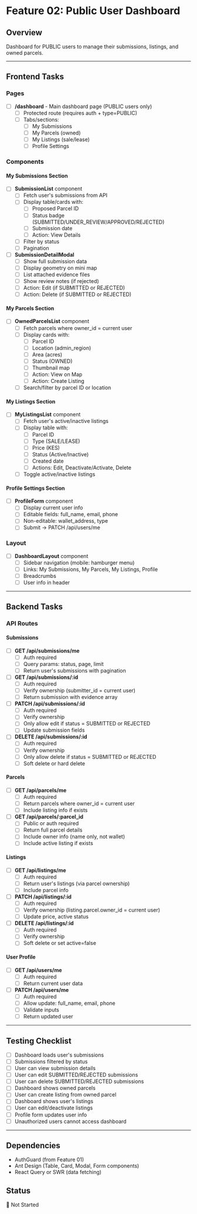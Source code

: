 # Feature 02: Public User Dashboard

## Overview
Dashboard for PUBLIC users to manage their submissions, listings, and owned parcels.

---

## Frontend Tasks

### Pages
- [ ] **/dashboard** - Main dashboard page (PUBLIC users only)
  - [ ] Protected route (requires auth + type=PUBLIC)
  - [ ] Tabs/sections:
    - [ ] My Submissions
    - [ ] My Parcels (owned)
    - [ ] My Listings (sale/lease)
    - [ ] Profile Settings

### Components

#### My Submissions Section
- [ ] **SubmissionList** component
  - [ ] Fetch user's submissions from API
  - [ ] Display table/cards with:
    - [ ] Proposed Parcel ID
    - [ ] Status badge (SUBMITTED/UNDER_REVIEW/APPROVED/REJECTED)
    - [ ] Submission date
    - [ ] Action: View Details
  - [ ] Filter by status
  - [ ] Pagination
  
- [ ] **SubmissionDetailModal**
  - [ ] Show full submission data
  - [ ] Display geometry on mini map
  - [ ] List attached evidence files
  - [ ] Show review notes (if rejected)
  - [ ] Action: Edit (if SUBMITTED or REJECTED)
  - [ ] Action: Delete (if SUBMITTED or REJECTED)

#### My Parcels Section
- [ ] **OwnedParcelsList** component
  - [ ] Fetch parcels where owner_id = current user
  - [ ] Display cards with:
    - [ ] Parcel ID
    - [ ] Location (admin_region)
    - [ ] Area (acres)
    - [ ] Status (OWNED)
    - [ ] Thumbnail map
    - [ ] Action: View on Map
    - [ ] Action: Create Listing
  - [ ] Search/filter by parcel ID or location

#### My Listings Section
- [ ] **MyListingsList** component
  - [ ] Fetch user's active/inactive listings
  - [ ] Display table with:
    - [ ] Parcel ID
    - [ ] Type (SALE/LEASE)
    - [ ] Price (KES)
    - [ ] Status (Active/Inactive)
    - [ ] Created date
    - [ ] Actions: Edit, Deactivate/Activate, Delete
  - [ ] Toggle active/inactive listings

#### Profile Settings Section
- [ ] **ProfileForm** component
  - [ ] Display current user info
  - [ ] Editable fields: full_name, email, phone
  - [ ] Non-editable: wallet_address, type
  - [ ] Submit → PATCH /api/users/me

### Layout
- [ ] **DashboardLayout** component
  - [ ] Sidebar navigation (mobile: hamburger menu)
  - [ ] Links: My Submissions, My Parcels, My Listings, Profile
  - [ ] Breadcrumbs
  - [ ] User info in header

---

## Backend Tasks

### API Routes

#### Submissions
- [ ] **GET /api/submissions/me**
  - [ ] Auth required
  - [ ] Query params: status, page, limit
  - [ ] Return user's submissions with pagination
  
- [ ] **GET /api/submissions/:id**
  - [ ] Auth required
  - [ ] Verify ownership (submitter_id = current user)
  - [ ] Return submission with evidence array
  
- [ ] **PATCH /api/submissions/:id**
  - [ ] Auth required
  - [ ] Verify ownership
  - [ ] Only allow edit if status = SUBMITTED or REJECTED
  - [ ] Update submission fields
  
- [ ] **DELETE /api/submissions/:id**
  - [ ] Auth required
  - [ ] Verify ownership
  - [ ] Only allow delete if status = SUBMITTED or REJECTED
  - [ ] Soft delete or hard delete

#### Parcels
- [ ] **GET /api/parcels/me**
  - [ ] Auth required
  - [ ] Return parcels where owner_id = current user
  - [ ] Include listing info if exists
  
- [ ] **GET /api/parcels/:parcel_id**
  - [ ] Public or auth required
  - [ ] Return full parcel details
  - [ ] Include owner info (name only, not wallet)
  - [ ] Include active listing if exists

#### Listings
- [ ] **GET /api/listings/me**
  - [ ] Auth required
  - [ ] Return user's listings (via parcel ownership)
  - [ ] Include parcel info
  
- [ ] **PATCH /api/listings/:id**
  - [ ] Auth required
  - [ ] Verify ownership (listing.parcel.owner_id = current user)
  - [ ] Update price, active status
  
- [ ] **DELETE /api/listings/:id**
  - [ ] Auth required
  - [ ] Verify ownership
  - [ ] Soft delete or set active=false

#### User Profile
- [ ] **GET /api/users/me**
  - [ ] Auth required
  - [ ] Return current user data
  
- [ ] **PATCH /api/users/me**
  - [ ] Auth required
  - [ ] Allow update: full_name, email, phone
  - [ ] Validate inputs
  - [ ] Return updated user

---

## Testing Checklist
- [ ] Dashboard loads user's submissions
- [ ] Submissions filtered by status
- [ ] User can view submission details
- [ ] User can edit SUBMITTED/REJECTED submissions
- [ ] User can delete SUBMITTED/REJECTED submissions
- [ ] Dashboard shows owned parcels
- [ ] User can create listing from owned parcel
- [ ] Dashboard shows user's listings
- [ ] User can edit/deactivate listings
- [ ] Profile form updates user info
- [ ] Unauthorized users cannot access dashboard

---

## Dependencies
- AuthGuard (from Feature 01)
- Ant Design (Table, Card, Modal, Form components)
- React Query or SWR (data fetching)

## Status
🔲 Not Started
